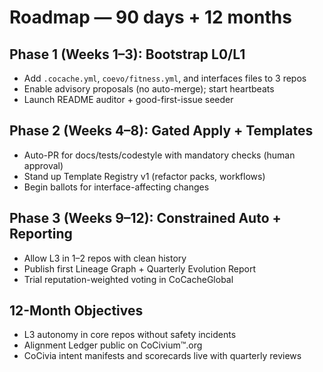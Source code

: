 # Roadmap — 90 days + 12 months

## Phase 1 (Weeks 1–3): Bootstrap L0/L1
- Add `.cocache.yml`, `coevo/fitness.yml`, and interfaces files to 3 repos
- Enable advisory proposals (no auto-merge); start heartbeats
- Launch README auditor + good-first-issue seeder

## Phase 2 (Weeks 4–8): Gated Apply + Templates
- Auto-PR for docs/tests/codestyle with mandatory checks (human approval)
- Stand up Template Registry v1 (refactor packs, workflows)
- Begin ballots for interface-affecting changes

## Phase 3 (Weeks 9–12): Constrained Auto + Reporting
- Allow L3 in 1–2 repos with clean history
- Publish first Lineage Graph + Quarterly Evolution Report
- Trial reputation-weighted voting in CoCacheGlobal

## 12-Month Objectives
- L3 autonomy in core repos without safety incidents
- Alignment Ledger public on CoCivium™.org
- CoCivia intent manifests and scorecards live with quarterly reviews
